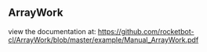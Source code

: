 ## ArrayWork

 view the documentation at: https://github.com/rocketbot-cl/ArrayWork/blob/master/example/Manual_ArrayWork.pdf